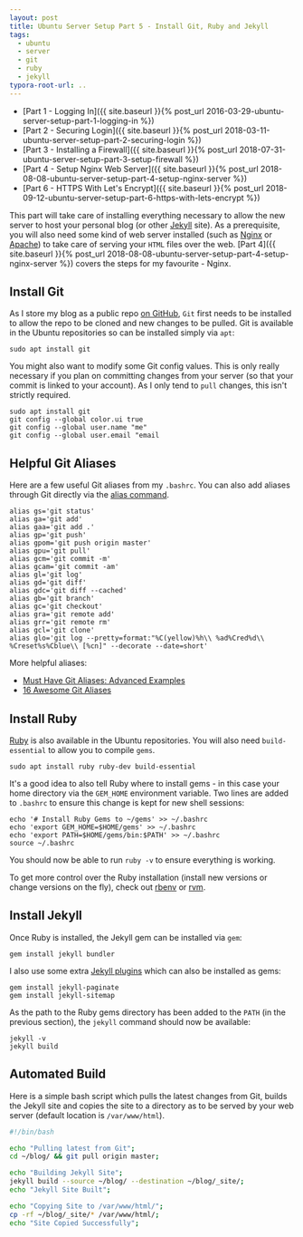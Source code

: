 ```yaml
---
layout: post
title: Ubuntu Server Setup Part 5 - Install Git, Ruby and Jekyll
tags:
  - ubuntu
  - server
  - git
  - ruby
  - jekyll
typora-root-url: ..
---
```


- [Part 1 - Logging In]({{ site.baseurl }}{% post_url 2016-03-29-ubuntu-server-setup-part-1-logging-in %})
- [Part 2 - Securing Login]({{ site.baseurl }}{% post_url 2018-03-11-ubuntu-server-setup-part-2-securing-login %})
- [Part 3 - Installing a Firewall]({{ site.baseurl }}{% post_url 2018-07-31-ubuntu-server-setup-part-3-setup-firewall %})
- [Part 4 - Setup Nginx Web Server]({{ site.baseurl }}{% post_url 2018-08-08-ubuntu-server-setup-part-4-setup-nginx-server %})
- [Part 6 - HTTPS With Let's Encrypt]({{ site.baseurl }}{% post_url 2018-09-12-ubuntu-server-setup-part-6-https-with-lets-encrypt %})

This part will take care of installing everything necessary to allow the new server to host your personal blog (or other [Jekyll](https://jekyllrb.com/) site). As a prerequisite, you will also need some kind of web server installed (such as [Nginx](https://www.nginx.com/) or [Apache](https://httpd.apache.org/)) to take care of serving your `HTML` files over the web. [Part 4]({{ site.baseurl }}{% post_url 2018-08-08-ubuntu-server-setup-part-4-setup-nginx-server %}) covers the steps for my favourite - Nginx.

## Install Git

As I store my blog as a public repo [on GitHub](https://github.com/raharrison/ryanharrison.co.uk), `Git` first needs to be installed to allow the repo to be cloned and new changes to be pulled. Git is available in the Ubuntu repositories so can be installed simply via `apt`:

```shell
sudo apt install git
```

You might also want to modify some Git config values. This is only really necessary if you plan on committing changes from your server (so that your commit is linked to your account). As I only tend to `pull` changes, this isn't strictly required.

```shell
sudo apt install git
git config --global color.ui true
git config --global user.name "me"
git config --global user.email "email
```

## Helpful Git Aliases

Here are a few useful Git aliases from my `.bashrc`. You can also add aliases through Git directly via the [alias command](https://git-scm.com/book/en/v2/Git-Basics-Git-Aliases).

```shell
alias gs='git status'
alias ga='git add'
alias gaa='git add .'
alias gp='git push'
alias gpom='git push origin master'
alias gpu='git pull'
alias gcm='git commit -m'
alias gcam='git commit -am'
alias gl='git log'
alias gd='git diff'
alias gdc='git diff --cached'
alias gb='git branch'
alias gc='git checkout'
alias gra='git remote add'
alias grr='git remote rm'
alias gcl='git clone'
alias glo='git log --pretty=format:"%C(yellow)%h\\ %ad%Cred%d\\ %Creset%s%Cblue\\ [%cn]" --decorate --date=short'
```

More helpful aliases:

- [Must Have Git Aliases: Advanced Examples](http://durdn.com/blog/2012/11/22/must-have-git-aliases-advanced-examples/)
- [16 Awesome Git Aliases](http://codersopinion.com/blog/16-awesome-git-aliases-that-you-will-love/)

## Install Ruby

[Ruby](https://www.ruby-lang.org/en/) is also available in the Ubuntu repositories. You will also need `build-essential` to allow you to compile `gems`.

```shell
sudo apt install ruby ruby-dev build-essential
```

It's a good idea to also tell Ruby where to install gems - in this case your home directory via the `GEM_HOME` environment variable. Two lines are added to `.bashrc` to ensure this change is kept for new shell sessions:

```shell
echo '# Install Ruby Gems to ~/gems' >> ~/.bashrc
echo 'export GEM_HOME=$HOME/gems' >> ~/.bashrc
echo 'export PATH=$HOME/gems/bin:$PATH' >> ~/.bashrc
source ~/.bashrc
```

You should now be able to run `ruby -v` to ensure everything is working.

To get more control over the Ruby installation (install new versions or change versions on the fly), check out [rbenv](https://github.com/rbenv/rbenv) or [rvm](http://rvm.io/rvm/install).

## Install Jekyll

Once Ruby is installed, the Jekyll gem can be installed via `gem`:

```shell
gem install jekyll bundler
```

I also use some extra [Jekyll plugins](https://jekyllrb.com/docs/plugins/) which can also be installed as gems:

```shell
gem install jekyll-paginate
gem install jekyll-sitemap
```

As the path to the Ruby gems directory has been added to the `PATH` (in the previous section), the `jekyll` command should now be available:

```shell
jekyll -v
jekyll build
```

## Automated Build

Here is a simple bash script which pulls the latest changes from Git, builds the Jekyll site and copies the site to a directory as to be served by your web server (default location is `/var/www/html`).

```bash
#!/bin/bash

echo "Pulling latest from Git";
cd ~/blog/ && git pull origin master;

echo "Building Jekyll Site";
jekyll build --source ~/blog/ --destination ~/blog/_site/;
echo "Jekyll Site Built";

echo "Copying Site to /var/www/html/";
cp -rf ~/blog/_site/* /var/www/html/;
echo "Site Copied Successfully";
```
